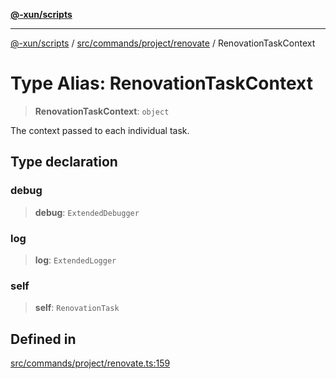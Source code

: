 [**@-xun/scripts**](../../../../../README.md)

***

[@-xun/scripts](../../../../../README.md) / [src/commands/project/renovate](../README.md) / RenovationTaskContext

# Type Alias: RenovationTaskContext

> **RenovationTaskContext**: `object`

The context passed to each individual task.

## Type declaration

### debug

> **debug**: `ExtendedDebugger`

### log

> **log**: `ExtendedLogger`

### self

> **self**: `RenovationTask`

## Defined in

[src/commands/project/renovate.ts:159](https://github.com/Xunnamius/xscripts/blob/28c221bb8a859e69003ba2447e3f5763dc92a0ec/src/commands/project/renovate.ts#L159)
